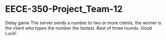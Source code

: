 # EECE-350-Project_Team-12
Delay game 
The server sends a number to two or more clients, the winner is the client who
types the number the fastest. Best of three rounds. Good Luck!
